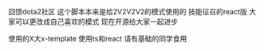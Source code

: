 回馈dota2社区
这个脚本本来是给2V2V2V2的模式使用的
技能征召的react版
大家可以更改成自己喜欢的模式
现在开源给大家一起进步

使用的X大x-template 使用ts和react 请有基础的同学食用
